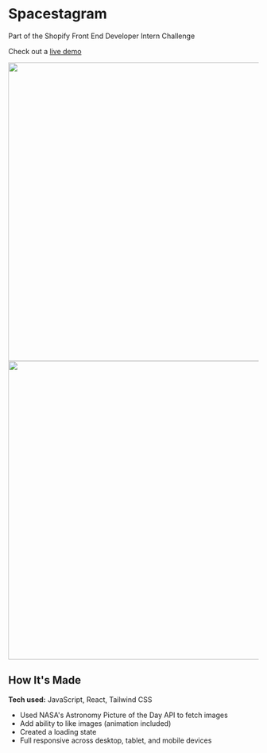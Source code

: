 # Spacestagram

Part of the Shopify Front End Developer Intern Challenge

Check out a [live demo](https://jayptl23.github.io/spacestagram-shopify/)


<img src="https://user-images.githubusercontent.com/29896894/148453133-ef410e8d-9145-4a52-9b62-aca85395a7a3.png" width="600"/>
<img src="https://user-images.githubusercontent.com/29896894/148453200-974f1972-0e81-4e03-99b4-42ed4c7f75e6.png" width="600"/>

## How It's Made
**Tech used:** JavaScript, React, Tailwind CSS

- Used NASA's Astronomy Picture of the Day API to fetch images
- Add ability to like images (animation included)
- Created a loading state 
- Full responsive across desktop, tablet, and mobile devices
